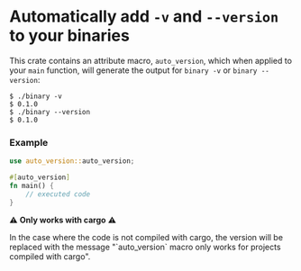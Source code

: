 # Automatically add `-v` and `--version` to your binaries

This crate contains an attribute macro, `auto_version`, which when applied to your
`main` function, will generate the output for `binary -v` or `binary --version`:
 ```shell
 $ ./binary -v 
 $ 0.1.0
 $ ./binary --version 
 $ 0.1.0
 ```


 ### Example
 ```rust
use auto_version::auto_version;

 #[auto_version]
 fn main() {
     // executed code
 }
 ```

⚠️ __Only works with cargo__ ⚠️

In the case where the code is not compiled with cargo, the version will be replaced
with the message
"\`auto_version\` macro only works for projects compiled with cargo".